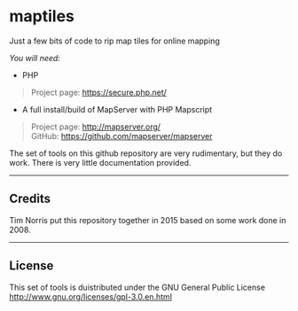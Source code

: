 # maptiles

Just a few bits of code to rip map tiles for online mapping

*You will need:*
* PHP  
> Project page: https://secure.php.net/  
* A full install/build of MapServer with PHP Mapscript  
> Project page: http://mapserver.org/  
> GitHub: https://github.com/mapserver/mapserver  

The set of tools on this github repository are very rudimentary, but they do work. There is very little documentation provided.  

-----------
Credits
-----------

Tim Norris put this repository together in 2015 based on some work done in 2008.

-----------
License
-----------

This set of tools is duistributed under the GNU General Public License  
http://www.gnu.org/licenses/gpl-3.0.en.html
